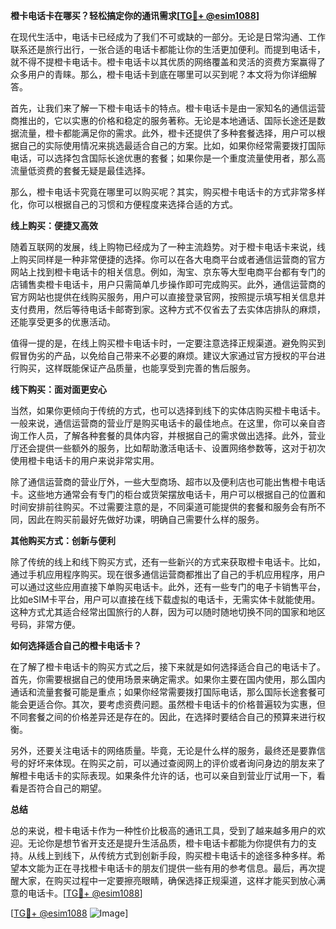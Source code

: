 **橙卡电话卡在哪买？轻松搞定你的通讯需求[[TG💪+ @esim1088](https://t.me/s/esim1088)]**

在现代生活中，电话卡已经成为了我们不可或缺的一部分。无论是日常沟通、工作联系还是旅行出行，一张合适的电话卡都能让你的生活更加便利。而提到电话卡，就不得不提橙卡电话卡。橙卡电话卡以其优质的网络覆盖和灵活的资费方案赢得了众多用户的青睐。那么，橙卡电话卡到底在哪里可以买到呢？本文将为你详细解答。

首先，让我们来了解一下橙卡电话卡的特点。橙卡电话卡是由一家知名的通信运营商推出的，它以实惠的价格和稳定的服务著称。无论是本地通话、国际长途还是数据流量，橙卡都能满足你的需求。此外，橙卡还提供了多种套餐选择，用户可以根据自己的实际使用情况来挑选最适合自己的方案。比如，如果你经常需要拨打国际电话，可以选择包含国际长途优惠的套餐；如果你是一个重度流量使用者，那么高流量低资费的套餐无疑是最佳选择。

那么，橙卡电话卡究竟在哪里可以购买呢？其实，购买橙卡电话卡的方式非常多样化，你可以根据自己的习惯和方便程度来选择合适的方式。

**线上购买：便捷又高效**

随着互联网的发展，线上购物已经成为了一种主流趋势。对于橙卡电话卡来说，线上购买同样是一种非常便捷的选择。你可以在各大电商平台或者通信运营商的官方网站上找到橙卡电话卡的相关信息。例如，淘宝、京东等大型电商平台都有专门的店铺售卖橙卡电话卡，用户只需简单几步操作即可完成购买。此外，通信运营商的官方网站也提供在线购买服务，用户可以直接登录官网，按照提示填写相关信息并支付费用，然后等待电话卡邮寄到家。这种方式不仅省去了去实体店排队的麻烦，还能享受更多的优惠活动。

值得一提的是，在线上购买橙卡电话卡时，一定要注意选择正规渠道。避免购买到假冒伪劣的产品，以免给自己带来不必要的麻烦。建议大家通过官方授权的平台进行购买，这样既能保证产品质量，也能享受到完善的售后服务。

**线下购买：面对面更安心**

当然，如果你更倾向于传统的方式，也可以选择到线下的实体店购买橙卡电话卡。一般来说，通信运营商的营业厅是购买电话卡的最佳地点。在这里，你可以亲自咨询工作人员，了解各种套餐的具体内容，并根据自己的需求做出选择。此外，营业厅还会提供一些额外的服务，比如帮助激活电话卡、设置网络参数等，这对于初次使用橙卡电话卡的用户来说非常实用。

除了通信运营商的营业厅外，一些大型商场、超市以及便利店也可能出售橙卡电话卡。这些地方通常会有专门的柜台或货架摆放电话卡，用户可以根据自己的位置和时间安排前往购买。不过需要注意的是，不同渠道可能提供的套餐和服务会有所不同，因此在购买前最好先做好功课，明确自己需要什么样的服务。

**其他购买方式：创新与便利**

除了传统的线上和线下购买方式，还有一些新兴的方式来获取橙卡电话卡。比如，通过手机应用程序购买。现在很多通信运营商都推出了自己的手机应用程序，用户可以通过这些应用直接下单购买电话卡。此外，还有一些专门的电子卡销售平台，比如eSIM卡平台，用户可以直接在线下载虚拟的电话卡，无需实体卡就能使用。这种方式尤其适合经常出国旅行的人群，因为可以随时随地切换不同的国家和地区号码，非常方便。

**如何选择适合自己的橙卡电话卡？**

在了解了橙卡电话卡的购买方式之后，接下来就是如何选择适合自己的电话卡了。首先，你需要根据自己的使用场景来确定需求。如果你主要在国内使用，那么国内通话和流量套餐可能是重点；如果你经常需要拨打国际电话，那么国际长途套餐可能会更适合你。其次，要考虑资费问题。虽然橙卡电话卡的价格普遍较为实惠，但不同套餐之间的价格差异还是存在的。因此，在选择时要结合自己的预算来进行权衡。

另外，还要关注电话卡的网络质量。毕竟，无论是什么样的服务，最终还是要靠信号的好坏来体现。在购买之前，可以通过查阅网上的评价或者询问身边的朋友来了解橙卡电话卡的实际表现。如果条件允许的话，也可以亲自到营业厅试用一下，看看是否符合自己的期望。

**总结**

总的来说，橙卡电话卡作为一种性价比极高的通讯工具，受到了越来越多用户的欢迎。无论你是想节省开支还是提升生活品质，橙卡电话卡都能为你提供有力的支持。从线上到线下，从传统方式到创新手段，购买橙卡电话卡的途径多种多样。希望本文能为正在寻找橙卡电话卡的朋友们提供一些有用的参考信息。最后，再次提醒大家，在购买过程中一定要擦亮眼睛，确保选择正规渠道，这样才能买到放心满意的电话卡。[[TG💪+ @esim1088](https://t.me/s/esim1088)]

[[TG💪+ @esim1088](https://t.me/s/esim1088) ![Image](https://i.postimg.cc/4NQfJmqS/Snipaste-2025-05-13-00-14-12.png)]